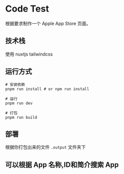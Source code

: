 # Code Test
根据要求制作一个 Apple App Store 页面。

## 技术栈
使用 nuxtjs tailwindcss

## 运行方式

```
# 安装依赖
pnpm run install # or npm run install

# 运行
pnpm run dev

# 打包
pnpm run build

```

## 部署
根据你打包出来的文件 `.output` 文件夹下

## 可以根据 App 名称,ID和简介搜索 App
